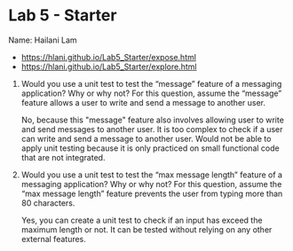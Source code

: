 # Lab 5 - Starter
Name: Hailani Lam


- https://hlani.github.io/Lab5_Starter/expose.html
- https://hlani.github.io/Lab5_Starter/explore.html


1) Would you use a unit test to test the “message” feature of a messaging application? Why or why not? For this question, assume the “message” feature allows a user to write and send a message to another user.
   
   No, because this "message" feature also involves allowing user to write and send messages to another user. It is too complex to check if a user can write and send a message to another user. Would not be able to apply unit testing because it is only practiced on small functional code that are not integrated. 


 2) Would you use a unit test to test the “max message length” feature of a messaging application? Why or why not? For this question, assume the “max message length” feature prevents the user from typing more than 80 characters.

    Yes, you can create a unit test to check if an input has exceed the maximum length or not. It can be tested without relying on any other external features. 



